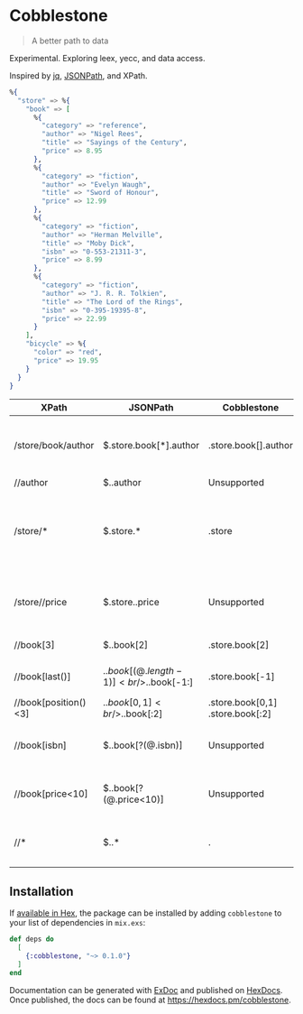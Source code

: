 # Cobblestone

> A better path to data

Experimental. Exploring leex, yecc, and data access.

Inspired by [jq](https://stedolan.github.io/jq/), [JSONPath](https://goessner.net/articles/JsonPath/), and XPath.

```elixir
%{
  "store" => %{
    "book" => [
      %{
        "category" => "reference",
        "author" => "Nigel Rees",
        "title" => "Sayings of the Century",
        "price" => 8.95
      },
      %{
        "category" => "fiction",
        "author" => "Evelyn Waugh",
        "title" => "Sword of Honour",
        "price" => 12.99
      },
      %{
        "category" => "fiction",
        "author" => "Herman Melville",
        "title" => "Moby Dick",
        "isbn" => "0-553-21311-3",
        "price" => 8.99
      },
      %{
        "category" => "fiction",
        "author" => "J. R. R. Tolkien",
        "title" => "The Lord of the Rings",
        "isbn" => "0-395-19395-8",
        "price" => 22.99
      }
    ],
    "bicycle" => %{
      "color" => "red",
      "price" => 19.95
    }
  }
}
```

| XPath                | JSONPath                                | Cobblestone                           | Result                                                      |
| -------------------- | --------------------------------------- | ------------------------------------- | ----------------------------------------------------------- |
| /store/book/author   | $.store.book[*].author                  | .store.book[].author                  | the authors of all books in the store                       |
| //author             | $..author                               | Unsupported                           | all authors                                                 |
| /store/\*            | $.store.\*                              | .store                                | all things in store, which are some books and a red bicycle |
| /store//price        | $.store..price                          | Unsupported                           | the price of everything in the store.                       |
| //book[3]            | $..book[2]                              | .store.book[2]                        | the third book                                              |
| //book[last()]       | $..book[(@.length-1)]<br />$..book[-1:] | .store.book[-1]                       | the last book in order.                                     |
| //book[position()<3] | $..book[0,1]<br />$..book[:2]           | .store.book[0,1]<br />.store.book[:2] | the first two books                                         |
| //book[isbn]         | $..book[?(@.isbn)]                      | Unsupported                           | filter all books with isbn number                           |
| //book[price<10]     | $..book[?(@.price<10)]                  | Unsupported                           | filter all books cheapier than 10                           |
| //\*                 | $..\*                                   | .                                     | all Elements in structure.                                  |

## Installation

If [available in Hex](https://hex.pm/docs/publish), the package can be installed
by adding `cobblestone` to your list of dependencies in `mix.exs`:

```elixir
def deps do
  [
    {:cobblestone, "~> 0.1.0"}
  ]
end
```

Documentation can be generated with [ExDoc](https://github.com/elixir-lang/ex_doc)
and published on [HexDocs](https://hexdocs.pm). Once published, the docs can
be found at <https://hexdocs.pm/cobblestone>.
